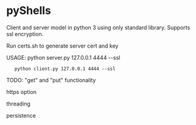 # pyShells
Client and server model in python 3 using only standard library. 
Supports ssl encryption.

Run certs.sh to generate server cert and key

USAGE:
       python server.py 127.0.0.1 4444 --ssl

       python client.py 127.0.0.1 4444 --ssl


TODO: 
"get" and "put" functionality

https option

threading

persistence
